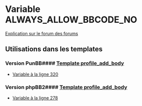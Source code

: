 # Variable ALWAYS_ALLOW_BBCODE_NO
[Explication sur le forum des forums](http://forum.forumactif.com/t294113-listing-des-variables#ALWAYS_ALLOW_BBCODE_NO)
## Utilisations dans les templates
### Version PunBB#### [Template profile_add_body](punbb/profile_add_body.md)
* [Variable à la ligne 320](../punbb/profile_add_body.tpl#L320)
### Version phpBB2#### [Template profile_add_body](subsilver/profile_add_body.md)
* [Variable à la ligne 278](../subsilver/profile_add_body.tpl#L278)